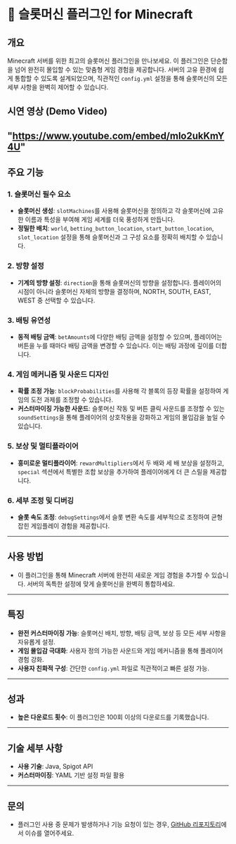 # 🎰 슬롯머신 플러그인 for Minecraft

## **개요**
Minecraft 서버를 위한 최고의 슬롯머신 플러그인을 만나보세요. 이 플러그인은 단순함을 넘어 완전히 몰입할 수 있는 맞춤형 게임 경험을 제공합니다. 서버의 고유 환경에 쉽게 통합할 수 있도록 설계되었으며, 직관적인 `config.yml` 설정을 통해 슬롯머신의 모든 세부 사항을 완벽히 제어할 수 있습니다.
## 시연 영상 (Demo Video)
"https://www.youtube.com/embed/mlo2ukKmY4U"
---

## **주요 기능**
### **1. 슬롯머신 필수 요소**
- **슬롯머신 생성**: `slotMachines`를 사용해 슬롯머신을 정의하고 각 슬롯머신에 고유한 이름과 특성을 부여해 게임 세계를 더욱 풍성하게 만듭니다.
- **정밀한 배치**: `world`, `betting_button_location`, `start_button_location`, `slot_location` 설정을 통해 슬롯머신과 그 구성 요소를 정확히 배치할 수 있습니다.

### **2. 방향 설정**
- **기계의 방향 설정**: `direction`을 통해 슬롯머신의 방향을 설정합니다. 플레이어의 시점이 아니라 슬롯머신 자체의 방향을 결정하며, NORTH, SOUTH, EAST, WEST 중 선택할 수 있습니다.

### **3. 배팅 유연성**
- **동적 배팅 금액**: `betAmounts`에 다양한 배팅 금액을 설정할 수 있으며, 플레이어는 버튼을 누를 때마다 배팅 금액을 변경할 수 있습니다. 이는 배팅 과정에 깊이를 더합니다.

### **4. 게임 메커니즘 및 사운드 디자인**
- **확률 조정 가능**: `blockProbabilities`를 사용해 각 블록의 등장 확률을 설정하여 게임의 도전 과제를 조정할 수 있습니다.
- **커스터마이징 가능한 사운드**: 슬롯머신 작동 및 버튼 클릭 사운드를 조정할 수 있는 `soundSettings`을 통해 플레이어의 상호작용을 강화하고 게임의 몰입감을 높일 수 있습니다.

### **5. 보상 및 멀티플라이어**
- **흥미로운 멀티플라이어**: `rewardMultipliers`에서 두 배와 세 배 보상을 설정하고, `special` 섹션에서 특별한 조합 보상을 추가하여 플레이어에게 더 큰 스릴을 제공합니다.

### **6. 세부 조정 및 디버깅**
- **슬롯 속도 조정**: `debugSettings`에서 슬롯 변환 속도를 세부적으로 조정하여 균형 잡힌 게임플레이 경험을 제공합니다.

---

## **사용 방법**
- 이 플러그인을 통해 Minecraft 서버에 완전히 새로운 게임 경험을 추가할 수 있습니다. 서버의 독특한 설정에 맞게 슬롯머신을 완벽히 통합하세요.

---

## **특징**
- **완전 커스터마이징 가능**: 슬롯머신 배치, 방향, 배팅 금액, 보상 등 모든 세부 사항을 자유롭게 설정.
- **게임 몰입감 극대화**: 사용자 정의 가능한 사운드와 게임 메커니즘을 통해 플레이어 경험 강화.
- **사용자 친화적 구성**: 간단한 `config.yml` 파일로 직관적이고 빠른 설정 가능.

---

## **성과**
- **높은 다운로드 횟수**: 이 플러그인은 100회 이상의 다운로드를 기록했습니다.

---

## **기술 세부 사항**
- **사용 기술**: Java, Spigot API
- **커스터마이징**: YAML 기반 설정 파일 활용

---

## **문의**
- 플러그인 사용 중 문제가 발생하거나 기능 요청이 있는 경우, [GitHub 리포지토리](#)에서 이슈를 열어주세요.


